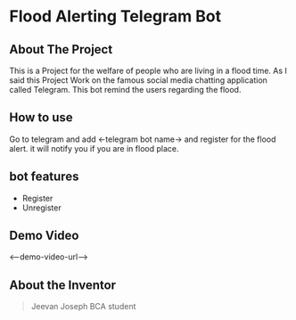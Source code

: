 # Flood Alerting Telegram Bot

## About The Project

This is a Project for the welfare of people who are living in a flood time.
As I said this Project Work on the famous social media chatting application called Telegram.
This bot remind the users regarding the flood.

## How to use

Go to telegram and add <-telegram bot name-> and register for the flood alert.
it will notify you if you are in flood place.

## bot features

- Register
- Unregister

## Demo Video

<--demo-video-url-->

## About the Inventor

> Jeevan Joseph
> BCA student


